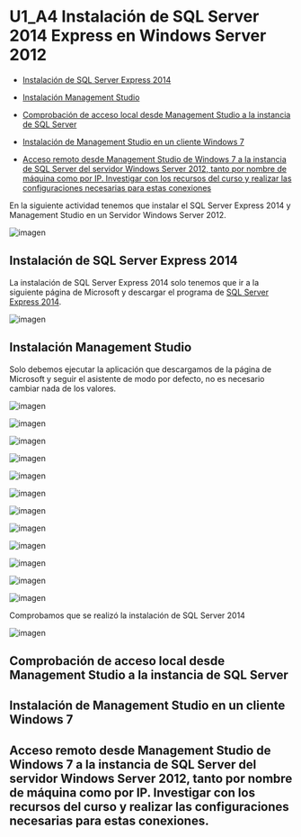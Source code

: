 # U1_A4 Instalación de SQL Server 2014 Express en Windows Server 2012

- [Instalación de SQL Server Express 2014](#1)

- [Instalación Management Studio](#2)

- [Comprobación de acceso local desde Management Studio a la instancia de SQL Server](#3)

- [Instalación de Management Studio en un cliente Windows 7](#4)

- [Acceso remoto desde Management Studio de Windows 7 a la instancia de SQL Server del servidor Windows Server 2012, tanto por nombre de máquina como por IP. Investigar con los recursos del curso y realizar las configuraciones necesarias para estas conexiones](#5)

En la siguiente actividad tenemos que instalar el SQL Server Express 2014 y Management Studio en un Servidor Windows Server 2012.

![imagen](img/000.png)

## Instalación de SQL Server Express 2014<a name="1"></a>

La instalación de SQL Server Express 2014 solo tenemos que ir a la siguiente página de Microsoft y descargar el programa de [SQL Server Express 2014](https://www.microsoft.com/es-es/download/details.aspx?id=42299).

![imagen](img/001.png)


## Instalación Management Studio<a name="2"></a>

Solo debemos ejecutar la aplicación que descargamos de la página de Microsoft y seguir el asistente de modo por defecto, no es necesario cambiar nada de los valores.

![imagen](img/002.png)

![imagen](img/003.png)

![imagen](img/004.png)

![imagen](img/005.png)

![imagen](img/006.png)

![imagen](img/007.png)

![imagen](img/008.png)

![imagen](img/009.png)

![imagen](img/010.png)

![imagen](img/011.png)

![imagen](img/012.png)

![imagen](img/013.png)

Comprobamos que se realizó la instalación de SQL Server 2014

![imagen](img/014.png)

## Comprobación de acceso local desde Management Studio a la instancia de SQL Server<a name="3"></a>



## Instalación de Management Studio en un cliente Windows 7 <a name="4"></a>



## Acceso remoto desde Management Studio de Windows 7 a la instancia de SQL Server del servidor Windows Server 2012, tanto por nombre de máquina como por IP. Investigar con los recursos del curso y realizar las configuraciones necesarias para estas conexiones. <a name="5"></a>
